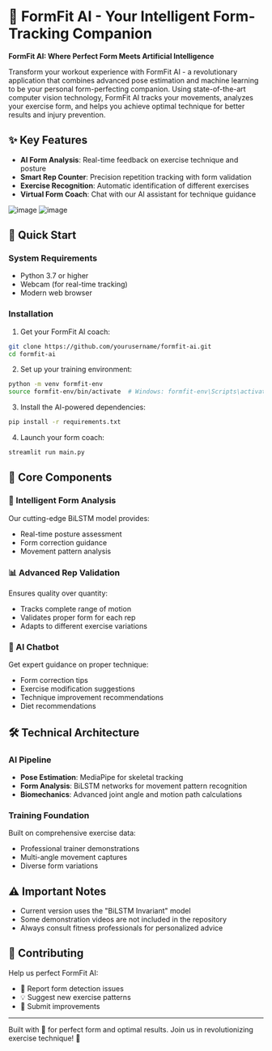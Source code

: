 # 🎯 FormFit AI - Your Intelligent Form-Tracking Companion

**FormFit AI: Where Perfect Form Meets Artificial Intelligence**

Transform your workout experience with FormFit AI - a revolutionary application that combines advanced pose estimation and machine learning to be your personal form-perfecting companion. Using state-of-the-art computer vision technology, FormFit AI tracks your movements, analyzes your exercise form, and helps you achieve optimal technique for better results and injury prevention.

## ✨ Key Features

- **AI Form Analysis**: Real-time feedback on exercise technique and posture
- **Smart Rep Counter**: Precision repetition tracking with form validation
- **Exercise Recognition**: Automatic identification of different exercises
- **Virtual Form Coach**: Chat with our AI assistant for technique guidance

![image](https://github.com/user-attachments/assets/cce595bf-3968-4f10-af3b-54bd5217c355)
![image](https://github.com/user-attachments/assets/bb318374-dc5b-4c62-8f1e-66c8ba07dafb)


## 🚀 Quick Start

### System Requirements
- Python 3.7 or higher
- Webcam (for real-time tracking)
- Modern web browser

### Installation

1. Get your FormFit AI coach:
```bash
git clone https://github.com/yourusername/formfit-ai.git
cd formfit-ai
```

2. Set up your training environment:
```bash
python -m venv formfit-env
source formfit-env/bin/activate  # Windows: formfit-env\Scripts\activate
```

3. Install the AI-powered dependencies:
```bash
pip install -r requirements.txt
```

4. Launch your form coach:
```bash
streamlit run main.py
```

## 🎯 Core Components

### 🤖 Intelligent Form Analysis
Our cutting-edge BiLSTM model provides:
- Real-time posture assessment
- Form correction guidance
- Movement pattern analysis

### 📊 Advanced Rep Validation
Ensures quality over quantity:
- Tracks complete range of motion
- Validates proper form for each rep
- Adapts to different exercise variations

### 💬 AI Chatbot
Get expert guidance on proper technique:
- Form correction tips
- Exercise modification suggestions
- Technique improvement recommendations
- Diet recommendations

## 🛠️ Technical Architecture

### AI Pipeline
- **Pose Estimation**: MediaPipe for skeletal tracking
- **Form Analysis**: BiLSTM networks for movement pattern recognition
- **Biomechanics**: Advanced joint angle and motion path calculations

### Training Foundation
Built on comprehensive exercise data:
- Professional trainer demonstrations
- Multi-angle movement captures
- Diverse form variations

## ⚠️ Important Notes

- Current version uses the "BiLSTM Invariant" model
- Some demonstration videos are not included in the repository
- Always consult fitness professionals for personalized advice

## 🤝 Contributing

Help us perfect FormFit AI:
- 🐛 Report form detection issues
- 💡 Suggest new exercise patterns
- 🔧 Submit improvements

---

Built with 💪 for perfect form and optimal results. Join us in revolutionizing exercise technique! 🎯
